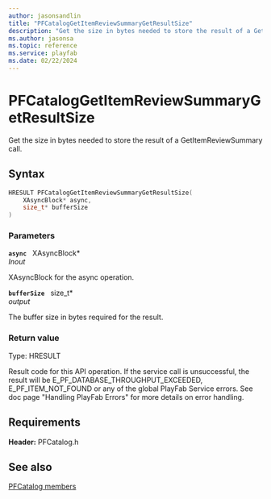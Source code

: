 ```yaml
---
author: jasonsandlin
title: "PFCatalogGetItemReviewSummaryGetResultSize"
description: "Get the size in bytes needed to store the result of a GetItemReviewSummary call."
ms.author: jasonsa
ms.topic: reference
ms.service: playfab
ms.date: 02/22/2024
---
```


# PFCatalogGetItemReviewSummaryGetResultSize  

Get the size in bytes needed to store the result of a GetItemReviewSummary call.  

## Syntax  
  
```cpp
HRESULT PFCatalogGetItemReviewSummaryGetResultSize(  
    XAsyncBlock* async,  
    size_t* bufferSize  
)  
```  
  
### Parameters  
  
**`async`** &nbsp; XAsyncBlock*  
*_Inout_*  
  
XAsyncBlock for the async operation.  
  
**`bufferSize`** &nbsp; size_t*  
*output*  
  
The buffer size in bytes required for the result.  
  
  
### Return value
Type: HRESULT
  
Result code for this API operation. If the service call is unsuccessful, the result will be E_PF_DATABASE_THROUGHPUT_EXCEEDED, E_PF_ITEM_NOT_FOUND or any of the global PlayFab Service errors. See doc page "Handling PlayFab Errors" for more details on error handling.
  
  
## Requirements  
  
**Header:** PFCatalog.h
  
## See also  
[PFCatalog members](../pfcatalog_members.md)  

  
  
